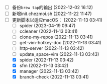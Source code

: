   - [ ] 备份`brew tap`的输出 (2022-12-02 16:12)
  - [ ] 新增init.chezmoi.sh (2022-11-22 11:47)
  - [ ] 更新脚本以适应macOS： (2022-11-13 03:41)
    - [ ] spider (2023-04-19 09:47)
    - [ ] ccleaner (2022-11-13 03:41)
    - [ ] clone-my-repos (2022-11-13 03:41)
    - [ ] get-vim-hotkey-doc (2022-11-13 03:41)
    - [ ] http-server (2022-11-13 03:42)
    - [ ] update_space-vim (2022-11-13 03:43)
    - [X] spider (2022-11-13 03:42)
    - [X] sfm (2022-11-13 03:42)
    - [X] manager (2022-11-13 03:42)
    - [X] branch-check (2022-11-13 03:41)
